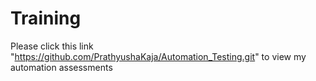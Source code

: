 # Training
Please click this link "https://github.com/PrathyushaKaja/Automation_Testing.git" to view my automation assessments
